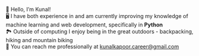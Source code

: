 👋 Hello, I’m Kunal!  
🖥️ I have both experience in and am currently improving my knowledge of machine learning and web development, specifically in **Python**  
🏞️ Outside of computing I enjoy being in the great outdoors - backpacking, hiking and mountain biking   
📧 You can reach me professionally at kunalkapoor.career@gmail.com

<!---
k-kapoor/k-kapoor is a ✨ special ✨ repository because its `README.md` (this file) appears on your GitHub profile.
You can click the Preview link to take a look at your changes.
--->
